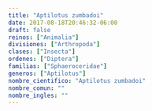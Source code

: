 ```yaml
---
title: "Aptilotus zumbadoi"
date: 2017-08-18T20:46:32-06:00
draft: false
reinos: ["Animalia"]
divisiones: ["Arthropoda"]
clases: ["Insecta"]
ordenes: ["Diptera"]
familias: ["Sphaeroceridae"]
generos: ["Aptilotus"]
nombre_cientifico: "Aptilotus zumbadoi"
nombre_comun: ""
nombre_ingles: ""
---
```

